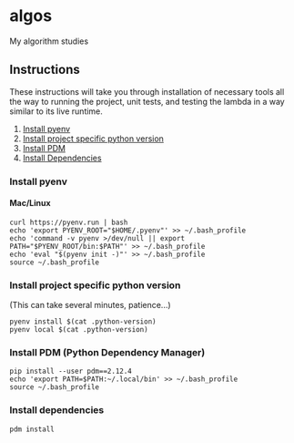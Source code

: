 # algos
My algorithm studies

## Instructions
These instructions will take you through installation of necessary tools all the way to running the project, unit tests,
and testing the lambda in a way similar to its live runtime.
1. [Install pyenv](#install-pyenv)
1. [Install project specific python version](#install-project-specific-python-version)
1. [Install PDM](#3)
1. [Install Dependencies](#deps)


### Install pyenv <a name="install-pyenv"></a>
#### Mac/Linux
    curl https://pyenv.run | bash
    echo 'export PYENV_ROOT="$HOME/.pyenv"' >> ~/.bash_profile
    echo 'command -v pyenv >/dev/null || export PATH="$PYENV_ROOT/bin:$PATH"' >> ~/.bash_profile
    echo 'eval "$(pyenv init -)"' >> ~/.bash_profile
    source ~/.bash_profile

### Install project specific python version <a name="install-project-specific-python-version"></a>
(This can take several minutes, patience...)

    pyenv install $(cat .python-version)
    pyenv local $(cat .python-version)

### Install PDM (Python Dependency Manager)<a name="3"></a>
    pip install --user pdm==2.12.4
    echo 'export PATH=$PATH:~/.local/bin' >> ~/.bash_profile
    source ~/.bash_profile

### Install dependencies <a name="deps"></a>
    pdm install
